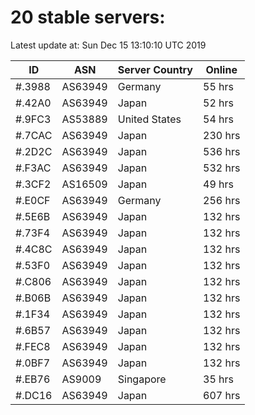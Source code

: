 # 20 stable servers:

Latest update at: Sun Dec 15 13:10:10 UTC 2019

| ID | ASN | Server Country | Online |
| -- | --- | -------------- | ------ |
| #.3988 | AS63949 | Germany | 55 hrs |
| #.42A0 | AS63949 | Japan | 52 hrs |
| #.9FC3 | AS53889 | United States | 54 hrs |
| #.7CAC | AS63949 | Japan | 230 hrs |
| #.2D2C | AS63949 | Japan | 536 hrs |
| #.F3AC | AS63949 | Japan | 532 hrs |
| #.3CF2 | AS16509 | Japan | 49 hrs |
| #.E0CF | AS63949 | Germany | 256 hrs |
| #.5E6B | AS63949 | Japan | 132 hrs |
| #.73F4 | AS63949 | Japan | 132 hrs |
| #.4C8C | AS63949 | Japan | 132 hrs |
| #.53F0 | AS63949 | Japan | 132 hrs |
| #.C806 | AS63949 | Japan | 132 hrs |
| #.B06B | AS63949 | Japan | 132 hrs |
| #.1F34 | AS63949 | Japan | 132 hrs |
| #.6B57 | AS63949 | Japan | 132 hrs |
| #.FEC8 | AS63949 | Japan | 132 hrs |
| #.0BF7 | AS63949 | Japan | 132 hrs |
| #.EB76 | AS9009 | Singapore | 35 hrs |
| #.DC16 | AS63949 | Japan | 607 hrs |

